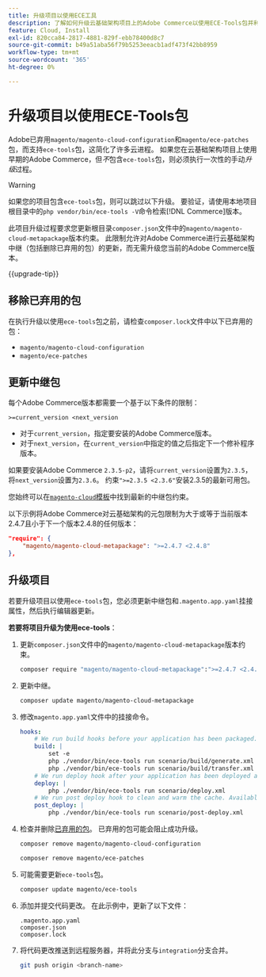 ```yaml
---
title: 升级项目以使用ECE工具
description: 了解如何升级云基础架构项目上的Adobe Commerce以使用ECE-Tools包并利用最新的修复和功能。
feature: Cloud, Install
exl-id: 820cca84-2817-4881-829f-ebb78400d8c7
source-git-commit: b49a51aba56f79b5253eeacb1adf473f42bb8959
workflow-type: tm+mt
source-wordcount: '365'
ht-degree: 0%

---
```


# 升级项目以使用ECE-Tools包

Adobe已弃用`magento/magento-cloud-configuration`和`magento/ece-patches`包，而支持`ece-tools`包，这简化了许多云进程。 如果您在云基础架构项目上使用早期的Adobe Commerce，但&#x200B;_不_&#x200B;包含`ece-tools`包，则必须执行一次性的手动&#x200B;_升级_&#x200B;过程。

>[!WARNING]
>
>如果您的项目包含`ece-tools`包，则可以跳过以下升级。 要验证，请使用本地项目根目录中的`php vendor/bin/ece-tools -V`命令检索[!DNL Commerce]版本。

此项目升级过程要求您更新根目录`composer.json`文件中的`magento/magento-cloud-metapackage`版本约束。 此限制允许对Adobe Commerce进行云基础架构中继（包括删除已弃用的包）的更新，而无需升级您当前的Adobe Commerce版本。

{{upgrade-tip}}

## 移除已弃用的包

在执行升级以使用`ece-tools`包之前，请检查`composer.lock`文件中以下已弃用的包：

- `magento/magento-cloud-configuration`
- `magento/ece-patches`

## 更新中继包

每个Adobe Commerce版本都需要一个基于以下条件的限制：

```
>=current_version <next_version
```

- 对于`current_version`，指定要安装的Adobe Commerce版本。
- 对于`next_version`，在`current_version`中指定的值之后指定下一个修补程序版本。

如果要安装Adobe Commerce `2.3.5-p2`，请将`current_version`设置为`2.3.5`，将`next_version`设置为`2.3.6`。 约束`">=2.3.5 <2.3.6"`安装2.3.5的最新可用包。

您始终可以在[`magento-cloud`模板](https://github.com/magento/magento-cloud/blob/master/composer.json)中找到最新的中继包约束。

以下示例将Adobe Commerce对云基础架构的元包限制为大于或等于当前版本2.4.7且小于下一个版本2.4.8的任何版本：

```json
"require": {
    "magento/magento-cloud-metapackage": ">=2.4.7 <2.4.8"
},
```

## 升级项目

若要升级项目以使用`ece-tools`包，您必须更新中继包和`.magento.app.yaml`挂接属性，然后执行编辑器更新。

**若要将项目升级为使用ece-tools**：

1. 更新`composer.json`文件中的`magento/magento-cloud-metapackage`版本约束。

   ```bash
   composer require "magento/magento-cloud-metapackage":">=2.4.7 <2.4.8" --no-update
   ```

1. 更新中继。

   ```bash
   composer update magento/magento-cloud-metapackage
   ```

1. 修改`magento.app.yaml`文件中的挂接命令。

   ```yaml
   hooks:
       # We run build hooks before your application has been packaged.
       build: |
           set -e
           php ./vendor/bin/ece-tools run scenario/build/generate.xml
           php ./vendor/bin/ece-tools run scenario/build/transfer.xml
       # We run deploy hook after your application has been deployed and started.
       deploy: |
           php ./vendor/bin/ece-tools run scenario/deploy.xml
       # We run post deploy hook to clean and warm the cache. Available with ECE-Tools 2002.0.10.
       post_deploy: |
           php ./vendor/bin/ece-tools run scenario/post-deploy.xml
   ```

1. 检查并删除[已弃用的包](#remove-deprecated-packages)。 已弃用的包可能会阻止成功升级。

   ```bash
   composer remove magento/magento-cloud-configuration
   ```

   ```bash
   composer remove magento/ece-patches
   ```

1. 可能需要更新`ece-tools`包。

   ```bash
   composer update magento/ece-tools
   ```

1. 添加并提交代码更改。 在此示例中，更新了以下文件：

   ```
   .magento.app.yaml
   composer.json
   composer.lock
   ```

1. 将代码更改推送到远程服务器，并将此分支与`integration`分支合并。

   ```bash
   git push origin <branch-name>
   ```
